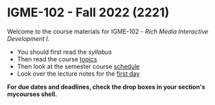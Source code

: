 # IGME-102 - Fall 2022 (2221)
Welcome to the course materials for IGME-102 - *Rich Media Interactive Development I.*
- You should first read the *syllabus*
- Then read the course [topics](topics.md)
- Then look at the semester course [schedule](schedule.md)
- Look over the lecture notes for the [first day](./weekly/01.md)

**For due dates and deadlines, check the drop boxes in your section's mycourses shell.**
